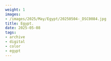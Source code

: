 ```yaml
---
weight: 1
images:
- /images/2025/May/Egypt/20250504-_DSC0084.jpg
title: Egypt.
date: 2025-05-08
tags:
- archive
- digital
- color
- egypt
---
```


